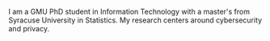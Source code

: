 I am a GMU PhD student in Information Technology with a master's from Syracuse University in Statistics. My research centers around cybersecurity and privacy.
